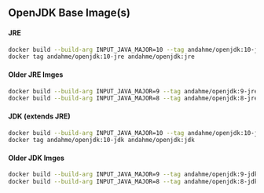 ## OpenJDK Base Image(s)

#### JRE
```bash
docker build --build-arg INPUT_JAVA_MAJOR=10 --tag andahme/openjdk:10-jre --squash openjdk/jre/.
docker tag andahme/openjdk:10-jre andahme/openjdk:jre
```

#### Older JRE Imges
```bash
docker build --build-arg INPUT_JAVA_MAJOR=9 --tag andahme/openjdk:9-jre --squash openjdk/jre/.
docker build --build-arg INPUT_JAVA_MAJOR=8 --tag andahme/openjdk:8-jre --squash openjdk/jre/.
```

#### JDK (extends JRE)
```bash
docker build --build-arg INPUT_JAVA_MAJOR=10 --tag andahme/openjdk:10-jdk --squash openjdk/jdk/.
docker tag andahme/openjdk:10-jdk andahme/openjdk:jdk
```

#### Older JDK Imges
```bash
docker build --build-arg INPUT_JAVA_MAJOR=9 --tag andahme/openjdk:9-jdk --squash openjdk/jdk/.
docker build --build-arg INPUT_JAVA_MAJOR=8 --tag andahme/openjdk:8-jdk --squash openjdk/jdk/.
```

